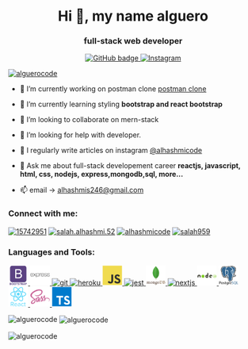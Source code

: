 <h1 align="center">Hi 👋, my name alguero</h1>
<h3 align="center">full-stack web developer</h3>

<p align="center">
  <a href="https://github.com/alguerocode?tab=followers">
    <img src="https://img.shields.io/github/followers/alguerocode?label=Followers&logo=GitHub&style=for-the-badge" alt="GitHub badge" />
  </a>
  <a href="https://instagram.com/alhashmicode" target="blank"><img alt="Instagram" src="https://img.shields.io/badge/alguerocode-%23E4405F.svg?style=for-the-badge&logo=Instagram&logoColor=white"/>
 </a>

</p>



 
<p align="left"> <a href="https://github.com/ryo-ma/github-profile-trophy"><img src="https://github-profile-trophy.vercel.app/?username=alguerocode" alt="alguerocode" /></a> </p>

- 🔭 I’m currently working on postman clone [postman clone](https://github.com/alguerocode/postman-clone)

- 🌱 I’m currently learning styling **bootstrap and react bootstrap**

- 👯 I’m looking to collaborate on mern-stack

- 🤝 I’m looking for help with developer. 

- 📝 I regularly write articles on instagram [@alhashmicode](https://www.instagram.com/alhashmicode/)

- 💬 Ask me about full-stack developement career **reactjs, javascript, html, css, nodejs, express,mongodb,sql, more...**

- 📫 email -> alhashmis246@gmail.com

<h3 align="left">Connect with me:</h3>
<p align="left">
<a href="https://stackoverflow.com/users/15742951" target="blank"><img align="center" src="https://raw.githubusercontent.com/rahuldkjain/github-profile-readme-generator/master/src/images/icons/Social/stack-overflow.svg" alt="15742951" height="30" width="40" /></a>
<a href="https://fb.com/salah.alhashmi.52" target="blank"><img align="center" src="https://raw.githubusercontent.com/rahuldkjain/github-profile-readme-generator/master/src/images/icons/Social/facebook.svg" alt="salah.alhashmi.52" height="30" width="40" /></a>
<a href="https://instagram.com/alhashmicode" target="blank"><img align="center" src="https://raw.githubusercontent.com/rahuldkjain/github-profile-readme-generator/master/src/images/icons/Social/instagram.svg" alt="alhashmicode" height="30" width="40" /></a>
<a href="https://www.leetcode.com/salah959" target="blank"><img align="center" src="https://raw.githubusercontent.com/rahuldkjain/github-profile-readme-generator/master/src/images/icons/Social/leet-code.svg" alt="salah959" height="30" width="40" /></a>
</p>

<h3 align="left">Languages and Tools:</h3>
<p align="left"> <a href="https://getbootstrap.com" target="_blank"> <img src="https://raw.githubusercontent.com/devicons/devicon/master/icons/bootstrap/bootstrap-plain-wordmark.svg" alt="bootstrap" width="40" height="40"/> </a> <a href="https://expressjs.com" target="_blank"> <img src="https://raw.githubusercontent.com/devicons/devicon/master/icons/express/express-original-wordmark.svg" alt="express" width="40" height="40"/> </a> <a href="https://git-scm.com/" target="_blank"> <img src="https://www.vectorlogo.zone/logos/git-scm/git-scm-icon.svg" alt="git" width="40" height="40"/> </a> <a href="https://heroku.com" target="_blank"> <img src="https://www.vectorlogo.zone/logos/heroku/heroku-icon.svg" alt="heroku" width="40" height="40"/> </a> <a href="https://developer.mozilla.org/en-US/docs/Web/JavaScript" target="_blank"> <img src="https://raw.githubusercontent.com/devicons/devicon/master/icons/javascript/javascript-original.svg" alt="javascript" width="40" height="40"/> </a> <a href="https://jestjs.io" target="_blank"> <img src="https://www.vectorlogo.zone/logos/jestjsio/jestjsio-icon.svg" alt="jest" width="40" height="40"/> </a> <a href="https://www.mongodb.com/" target="_blank"> <img src="https://raw.githubusercontent.com/devicons/devicon/master/icons/mongodb/mongodb-original-wordmark.svg" alt="mongodb" width="40" height="40"/> </a> <a href="https://nextjs.org/" target="_blank"> <img src="https://cdn.worldvectorlogo.com/logos/nextjs-3.svg" alt="nextjs" width="40" height="40"/> </a> <a href="https://nodejs.org" target="_blank"> <img src="https://raw.githubusercontent.com/devicons/devicon/master/icons/nodejs/nodejs-original-wordmark.svg" alt="nodejs" width="40" height="40"/> </a> <a href="https://www.postgresql.org" target="_blank"> <img src="https://raw.githubusercontent.com/devicons/devicon/master/icons/postgresql/postgresql-original-wordmark.svg" alt="postgresql" width="40" height="40"/> </a> <a href="https://reactjs.org/" target="_blank"> <img src="https://raw.githubusercontent.com/devicons/devicon/master/icons/react/react-original-wordmark.svg" alt="react" width="40" height="40"/> </a> <a href="https://sass-lang.com" target="_blank"> <img src="https://raw.githubusercontent.com/devicons/devicon/master/icons/sass/sass-original.svg" alt="sass" width="40" height="40"/> </a> <a href="https://www.typescriptlang.org/" target="_blank"> <img src="https://raw.githubusercontent.com/devicons/devicon/master/icons/typescript/typescript-original.svg" alt="typescript" width="40" height="40"/> </a> </p>

<p><img align="left" src="https://github-readme-stats.vercel.app/api/top-langs?username=alguerocode&show_icons=true&locale=en&layout=compact" alt="alguerocode" /></p>

<p>&nbsp;<img align="center" src="https://github-readme-stats.vercel.app/api?username=alguerocode&show_icons=true&locale=en" alt="alguerocode" /></p>

<p><img align="center" src="https://github-readme-streak-stats.herokuapp.com/?user=alguerocode&" alt="alguerocode" /></p>


